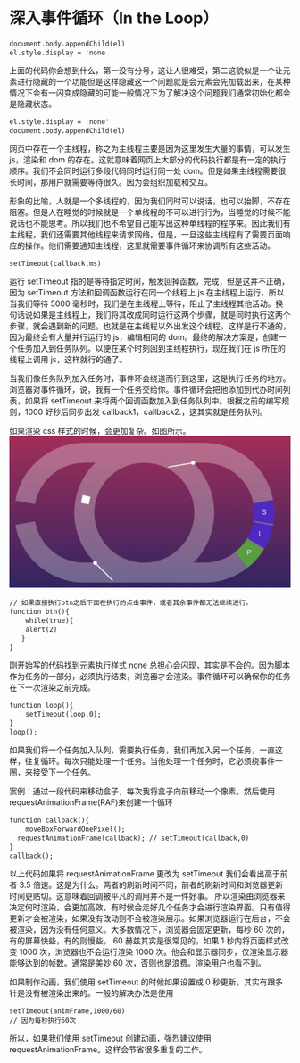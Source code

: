 # 深入事件循环（In the Loop）

```
document.body.appendChild(el)
el.style.display = 'none
```

上面的代码你会想到什么，第一没有分号，这让人很难受，第二这貌似是一个让元素进行隐藏的一个功能但是这样隐藏这一个问题就是会元素会先加载出来，在某种情况下会有一闪变成隐藏的可能一般情况下为了解决这个问题我们通常初始化都会是隐藏状态。

```
el.style.display = 'none'
document.body.appendChild(el)
```

网页中存在一个主线程，称之为主线程主要是因为这里发生大量的事情，可以发生 js，渲染和 dom 的存在。这就意味着网页上大部分的代码执行都是有一定的执行顺序。我们不会同时运行多段代码同时运行同一处 dom。但是如果主线程需要很长时间，那用户就需要等待很久。因为会组织加载和交互。

形象的比喻，人就是一个多线程的，因为我们同时可以说话，也可以抬脚，不存在阻塞。但是人在睡觉的时候就是一个单线程的不可以进行行为，当睡觉的时候不能说话也不能思考。所以我们也不希望自己能写出这种单线程的程序来。因此我们有主线程，我们还需要其他线程来请求网络。但是，一旦这些主线程有了需要页面响应的操作。他们需要通知主线程，这里就需要事件循环来协调所有这些活动。

```
setTimeout(callback,ms)
```

运行 setTimeout 指的是等待指定时间，触发回掉函数，完成，但是这并不正确，因为 setTimeout 方法和回调函数运行在同一个线程上.js 在主线程上运行，所以当我们等待 5000 毫秒时，我们是在主线程上等待，阻止了主线程其他活动。换句话说如果是主线程上，我们将其改成同时运行这两个步骤，就是同时执行这两个步骤，就会遇到新的问题。也就是在主线程以外出发这个线程。这样是行不通的，因为最终会有大量并行运行的 js，编辑相同的 dom。最终的解决方案是，创建一个任务加入到任务队列。以便在某个时刻回到主线程执行，现在我们在 js 所在的线程上调用 js，这样就行的通了。

当我们像任务队列加入任务时，事件环会绕道而行到这里，这是执行任务的地方。浏览器对事件循环，说，我有一个任务交给你。事件循环会把他添加到代办时间列表，如果将 setTimeout 来将两个回调函数加入到任务队列中。根据之前的编写规则，1000 好秒后同步出发 callback1，callback2.，这其实就是任务队列。

如果渲染 css 样式的时候，会更加复杂。如图所示。
![](../asstes/4.png)

```
// 如果直接执行btn之后下面在执行的点击事件，或者其余事件都无法继续进行。
function btn(){
	while(true){
  	alert(2)
   }
}
```

刚开始写的代码找到元素执行样式 none 总担心会闪现，其实是不会的。因为脚本作为任务的一部分，必须执行结束，浏览器才会渲染。事件循环可以确保你的任务在下一次渲染之前完成。

```
function loop(){
	setTimeout(loop,0);
}
loop();
```

如果我们将一个任务加入队列，需要执行任务，我们再加入另一个任务，一直这样，往复循环。每次只能处理一个任务。当他处理一个任务时，它必须绕事件一圈，来接受下一个任务。

案例：通过一段代码来移动盒子，每次我将盒子向前移动一个像素。然后使用 requestAnimationFrame(RAF)来创建一个循环

```
function callback(){
	moveBoxForwardOnePixel();
  requestAnimationFrame(callback); // setTimeout(callback,0)
}
callback();
```

以上代码如果将 requestAnimationFrame 更改为 setTimeout 我们会看出高于前者 3.5 倍速。这是为什么。两者的刷新时间不同，前者的刷新时间和浏览器更新时间更贴切。这意味着回调被平凡的调用并不是一件好事。
所以渲染由浏览器来决定何时渲染，会更加高效，有时候会走好几个任务才会进行渲染界面。只有值得更新才会被渲染，如果没有改动则不会被渲染展示。如果浏览器运行在后台，不会被渲染，因为没有任何意义。大多数情况下，浏览器会固定更新，每秒 60 次的，有的屏幕快些，有的则慢些。
60 赫兹其实是很常见的，如果 1 秒内将页面样式改变 1000 次，浏览器也不会运行渲染 1000 次。他会和显示器同步，仅渲染显示器能够达到的帧数。通常是美妙 60 次，否则也是浪费。渲染用户也看不到。

如果制作动画，我们使用 setTimeout 的时候如果设置成 0 秒更新，其实有跟多针是没有被渲染出来的。一般的解决办法是使用

```
setTimeout(animFrame,1000/60)
// 因为每秒执行60次
```

所以，如果我们使用 setTimeout 创建动画，强烈建议使用 requestAnimationFrame。这样会节省很多重复的工作。
